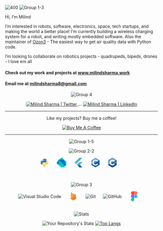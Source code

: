 ![400](https://user-images.githubusercontent.com/68847270/159566400-d41a83ae-be7f-49a4-8cab-e21287be0ebf.gif)
![Group 1-3](https://user-images.githubusercontent.com/68847270/159576309-04e1776c-f7a6-407e-b70b-2061266619dd.svg)




Hi, I’m Milind

I’m interested in robots, software, electronics, space, tech startups, and making the world a better place! I’m currently building a wireless charging system for a robot, and writing mostly embedded software. Also the maintainer of [Ozon3](https://github.com/Ozon3Org/Ozon3) - The easiest way to get air quality data with Python code.

I’m looking to collaborate on robotics projects - quadrupeds, bipeds, drones - I love em all

#### Check out my work and projects at www.milindsharma.work   

#### Email me at milindsharma8@gmail.com



<div align=center
     
![Group 4](https://user-images.githubusercontent.com/68847270/160178623-b078f366-5799-47a7-882b-9f7c66aa76c9.svg)

<a href="https://twitter.com/milindS_">
  <img align=center alt="Milind Sharma | Twitter" width="40px"
src="https://raw.githubusercontent.com/peterthehan/peterthehan/master/assets/twitter.svg" />
</a>
...
<a href="https://www.linkedin.com/in/milindsharma8/">
  <img align=center alt="Milind Sharma | LinkedIn" width="40px" src="https://raw.githubusercontent.com/peterthehan/peterthehan/master/assets/linkedin.svg" />
</a>
</div>

---

<div align=center

Like my projects? Buy me a coffee!

<a href="https://www.buymeacoffee.com/MilindSharma" target="_blank"><img src="https://cdn.buymeacoffee.com/buttons/v2/default-red.png" alt="Buy Me A Coffee" width="150" ></a>

</div>

---


<div align=center
     
![Group 1-5](https://user-images.githubusercontent.com/68847270/160178680-14ac5a3e-0574-49da-88be-5aa7cfca28e4.svg)

![Group 2-2](https://user-images.githubusercontent.com/68847270/160178836-a22cf236-2874-40ba-9e6c-ba6b090a5988.svg)
     
<img align="center" alt="Python" width="32px" src="https://github.com/devicons/devicon/blob/v2.15.1/icons/python/python-original.svg" style="padding-right:20px;"/>
<img align="center" alt="Dart" width="32px" src="https://github.com/devicons/devicon/blob/v2.15.1/icons/dart/dart-original.svg" style="padding-right:20px;"/>
<img align="center" alt="Flutter" width="32px" src="https://github.com/devicons/devicon/blob/v2.15.1/icons/flutter/flutter-original.svg"  style="padding-right:20px;"/>
<img align="center" alt="C" width="32px" src="https://github.com/devicons/devicon/blob/v2.15.1/icons/c/c-original.svg" style="padding-right:20px;"/>
<img align="center" alt="C++" width="32px" src="https://github.com/devicons/devicon/blob/v2.15.1/icons/cplusplus/cplusplus-original.svg" style="padding-right:20px;"/>
<br />
<br />
<br />

![Group 3](https://user-images.githubusercontent.com/68847270/160179031-9832417a-1d56-43ca-8601-bfad78e2e6b2.svg)

  <img align=center alt="Visual Studio Code" width="32px" src="https://cdn.jsdelivr.net/gh/devicons/devicon/icons/vscode/vscode-original.svg"  style="padding-right:20px;"/>
  <img align="center" alt="Firebase" width="32px" src="https://github.com/devicons/devicon/blob/v2.15.1/icons/firebase/firebase-plain.svg". style="padding-right:20px;"/>
  <img align="center" alt="Git" width="32px" src="https://cdn.jsdelivr.net/gh/devicons/devicon/icons/git/git-original.svg" style="padding-right:20px;" />
  <img align="center" alt="GitHub" width="32px" src="https://user-images.githubusercontent.com/3369400/139447912-e0f43f33-6d9f-45f8-be46-2df5bbc91289.png" style="padding-right:20px;"/>
  <img align="center" alt="Figma" width="32px" src="https://github.com/devicons/devicon/blob/v2.15.1/icons/figma/figma-original.svg" style="padding-right:20px;"/>
  
  
</div>


<br />
<br />

<div align=center
     
![Stats](https://user-images.githubusercontent.com/68847270/160179235-6bc21305-126f-4010-b9bf-f14297d80a3f.svg)


![Your Repository's Stats](https://github-readme-stats-git-masterrstaa-rickstaa.vercel.app/api?username=Milind220&show_icons=true&theme=radical)
[![Top Langs](https://github-readme-stats.vercel.app/api/top-langs/?username=Milind220&theme=radical&hide=jupyter%20notebook,html&langs_count=4)](https://github.com/Milind220/README)
                  
</div>
